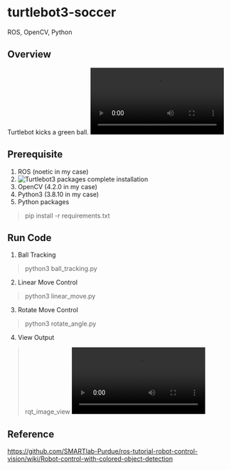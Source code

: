 # turtlebot3-soccer
ROS, OpenCV, Python

## Overview
Turtlebot kicks a green ball.
![video1](video1.mov)
## Prerequisite
1. ROS (noetic in my case)
2. ![Turtlebot3 packages complete installation](https://github.com/ROBOTIS-GIT/turtlebot3)
3. OpenCV (4.2.0 in my case)
4. Python3 (3.8.10 in my case)
4. Python packages
> pip install -r requirements.txt

## Run Code
1. Ball Tracking
> python3 ball_tracking.py
2. Linear Move Control
> python3 linear_move.py
3. Rotate Move Control
> python3 rotate_angle.py
4. View Output
> rqt_image_view
![video2](video2.mp4)

## Reference
https://github.com/SMARTlab-Purdue/ros-tutorial-robot-control-vision/wiki/Robot-control-with-colored-object-detection
 